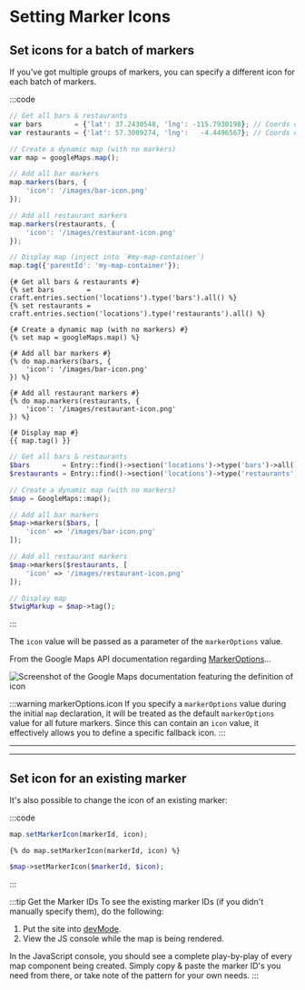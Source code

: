 # Setting Marker Icons

## Set icons for a batch of markers

If you've got multiple groups of markers, you can specify a different icon for each batch of markers.

:::code
```js
// Get all bars & restaurants
var bars        = {'lat': 37.2430548, 'lng': -115.7930198}; // Coords only in JS
var restaurants = {'lat': 57.3009274, 'lng':   -4.4496567}; // Coords only in JS

// Create a dynamic map (with no markers)
var map = googleMaps.map();

// Add all bar markers
map.markers(bars, {
    'icon': '/images/bar-icon.png'
});

// Add all restaurant markers
map.markers(restaurants, {
    'icon': '/images/restaurant-icon.png'
});

// Display map (inject into `#my-map-container`)
map.tag({'parentId': 'my-map-container'});
```
```twig
{# Get all bars & restaurants #}
{% set bars        = craft.entries.section('locations').type('bars').all() %}
{% set restaurants = craft.entries.section('locations').type('restaurants').all() %}

{# Create a dynamic map (with no markers) #}
{% set map = googleMaps.map() %}

{# Add all bar markers #}
{% do map.markers(bars, {
    'icon': '/images/bar-icon.png'
}) %}

{# Add all restaurant markers #}
{% do map.markers(restaurants, {
    'icon': '/images/restaurant-icon.png'
}) %}

{# Display map #}
{{ map.tag() }}
```
```php
// Get all bars & restaurants
$bars        = Entry::find()->section('locations')->type('bars')->all();
$restaurants = Entry::find()->section('locations')->type('restaurants')->all();

// Create a dynamic map (with no markers)
$map = GoogleMaps::map();

// Add all bar markers
$map->markers($bars, [
    'icon' => '/images/bar-icon.png'
]);

// Add all restaurant markers
$map->markers($restaurants, [
    'icon' => '/images/restaurant-icon.png'
]);

// Display map
$twigMarkup = $map->tag();
```
:::

The `icon` value will be passed as a parameter of the `markerOptions` value.

From the Google Maps API documentation regarding [MarkerOptions](https://developers.google.com/maps/documentation/javascript/reference/marker#MarkerOptions.icon)...

<img class="dropshadow" :src="$withBase('/images/guides/icon.png')" alt="Screenshot of the Google Maps documentation featuring the definition of icon" style="max-width:580px">

:::warning markerOptions.icon
If you specify a `markerOptions` value during the initial `map` declaration, it will be treated as the default `markerOptions` value for all future markers. Since this can contain an `icon` value, it effectively allows you to define a specific fallback icon.
:::

---
---

## Set icon for an existing marker

It's also possible to change the icon of an existing marker:

:::code
```js
map.setMarkerIcon(markerId, icon);
```
```twig
{% do map.setMarkerIcon(markerId, icon) %}
```
```php
$map->setMarkerIcon($markerId, $icon);
```
:::

:::tip Get the Marker IDs
To see the existing marker IDs (if you didn't manually specify them), do the following:

1. Put the site into [devMode](https://craftcms.com/docs/3.x/config/config-settings.html#devmode).
2. View the JS console while the map is being rendered.

In the JavaScript console, you should see a complete play-by-play of every map component being created. Simply copy & paste the marker ID's you need from there, or take note of the pattern for your own needs.
:::
